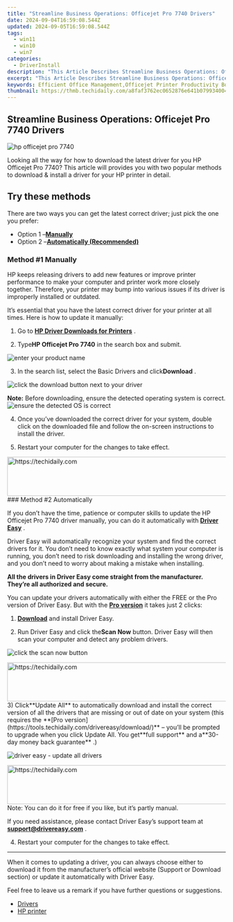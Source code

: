 ```yaml
---
title: "Streamline Business Operations: Officejet Pro 7740 Drivers"
date: 2024-09-04T16:59:08.544Z
updated: 2024-09-05T16:59:08.544Z
tags:
  - win11
  - win10
  - win7
categories:
  - DriverInstall
description: "This Article Describes Streamline Business Operations: Officejet Pro 7740 Drivers"
excerpt: "This Article Describes Streamline Business Operations: Officejet Pro 7740 Drivers"
keywords: Efficient Office Management,Officejet Printer Productivity Boosters,Business Operations Automation,High-Speed Office Printers,Office Technology Integration,Cost-Effective Business Solutions,Next-Gen Office Equipment Upgrades
thumbnail: https://thmb.techidaily.com/a8faf3762ec0652876e641b0799340042cad57c242c2210395cb978ced6a8dea.jpg
---
```


## Streamline Business Operations: Officejet Pro 7740 Drivers

![hp officejet pro 7740](https://images.drivereasy.com/wp-content/uploads/2019/11/printer-svgrepo-com.jpg)

 Looking all the way for how to download the latest driver for you HP Officejet Pro 7740? This article will provides you with two popular methods to download & install a driver for your HP printer in detail.

## Try these methods

 There are two ways you can get the latest correct driver; just pick the one you prefer:

* Option 1 –**[Manually](#m1)**
* Option 2 –**[Automatically (Recommended)](#m2)**

### Method #1 Manually

 HP keeps releasing drivers to add new features or improve printer performance to make your computer and printer work more closely together. Therefore, your printer may bump into various issues if its driver is improperly installed or outdated.

 It’s essential that you have the latest correct driver for your printer at all times. Here is how to update it manually:

 1) Go to **[HP Driver Downloads for Printers](https://support.hp.com/us-en/drivers/printers)**  .

 2) Type**HP Officejet Pro 7740** in the search box and submit.

![enter your product name](https://images.drivereasy.com/wp-content/uploads/2019/11/HP-Officejet-Pro-7740-2-1024x594.jpg)

 3) In the search list, select the Basic Drivers and click**Download** .

![click the download button next to your driver](https://images.drivereasy.com/wp-content/uploads/2019/11/basic-1-1024x711.jpg)

**Note:** Before downloading, ensure the detected operating system is correct.  
![ensure the detected OS is correct](https://images.drivereasy.com/wp-content/uploads/2019/11/ensure-OS-is-correct.jpg)

 4) Once you’ve downloaded the correct driver for your system, double click on the downloaded file and follow the on-screen instructions to install the driver.

 5) Restart your computer for the changes to take effect.

<!-- affiliate ads begin -->
<a href="https://aligracehair.sjv.io/c/5597632/1918684/19272" target="_top" id="1918684">
  <img src="//a.impactradius-go.com/display-ad/19272-1918684" border="0" alt="https://techidaily.com" width="728" height="90"/>
</a>
<img height="0" width="0" src="https://aligracehair.sjv.io/i/5597632/1918684/19272" style="position:absolute;visibility:hidden;" border="0" />
<!-- affiliate ads end -->
### Method #2 Automatically

 If you don’t have the time, patience or computer skills to update the HP Officejet Pro 7740 driver manually, you can do it automatically with **[Driver Easy](https://tools.techidaily.com/drivereasy/download/)**  .

 Driver Easy will automatically recognize your system and find the correct drivers for it. You don’t need to know exactly what system your computer is running, you don’t need to risk downloading and installing the wrong driver, and you don’t need to worry about making a mistake when installing.

 **All the drivers in Driver Easy come straight from the manufacturer. They’re all authorized and secure.**

 You can update your drivers automatically with either the FREE or the Pro version of Driver Easy. But with the **[Pro version](https://tools.techidaily.com/drivereasy/download/)**  it takes just 2 clicks:

 1) **[Download](https://tools.techidaily.com/drivereasy/download/)**  and install Driver Easy.

 2) Run Driver Easy and click the**Scan Now** button. Driver Easy will then scan your computer and detect any problem drivers.

![click the scan now button](https://images.drivereasy.com/wp-content/uploads/2019/11/scan-now-4.png)

<!-- affiliate ads begin -->
<a href="https://electronicx.pxf.io/c/5597632/1167086/14483" target="_top" id="1167086">
  <img src="//a.impactradius-go.com/display-ad/14483-1167086" border="0" alt="https://techidaily.com" width="728" height="90"/>
</a>
<img height="0" width="0" src="https://electronicx.pxf.io/i/5597632/1167086/14483" style="position:absolute;visibility:hidden;" border="0" />
<!-- affiliate ads end -->
 3) Click**Update All** to automatically download and install the correct version of all the drivers that are missing or out of date on your system (this requires the **[Pro version](https://tools.techidaily.com/drivereasy/download/)**  – you’ll be prompted to upgrade when you click Update All. You get**full support** and a**30-day money back guarantee** .)

![driver easy - update all drivers](https://images.drivereasy.com/wp-content/uploads/2019/11/drivereasy-updateall.jpg)

<!-- affiliate ads begin -->
<a href="https://aligracehair.sjv.io/c/5597632/1885947/19272" target="_top" id="1885947">
  <img src="//a.impactradius-go.com/display-ad/19272-1885947" border="0" alt="https://techidaily.com" width="728" height="90"/>
</a>
<img height="0" width="0" src="https://aligracehair.sjv.io/i/5597632/1885947/19272" style="position:absolute;visibility:hidden;" border="0" />
<!-- affiliate ads end -->
Note: You can do it for free if you like, but it’s partly manual.

 If you need assistance, please contact Driver Easy’s support team at [**support@drivereasy.com**](mailto:support@drivereasy.com) .

4) Restart your computer for the changes to take effect.

---

 When it comes to updating a driver, you can always choose either to download it from the manufacturer’s official website (Support or Download section) or update it automatically with Driver Easy.

 Feel free to leave us a remark if you have further questions or suggestions.

* [Drivers](https://tools.techidaily.com/drivereasy/download/)
* [HP printer](https://tools.techidaily.com/drivereasy/download/)

<ins class="adsbygoogle"
     style="display:block"
     data-ad-format="autorelaxed"
     data-ad-client="ca-pub-7571918770474297"
     data-ad-slot="1223367746"></ins>



<ins class="adsbygoogle"
     style="display:block"
     data-ad-client="ca-pub-7571918770474297"
     data-ad-slot="8358498916"
     data-ad-format="auto"
     data-full-width-responsive="true"></ins>


